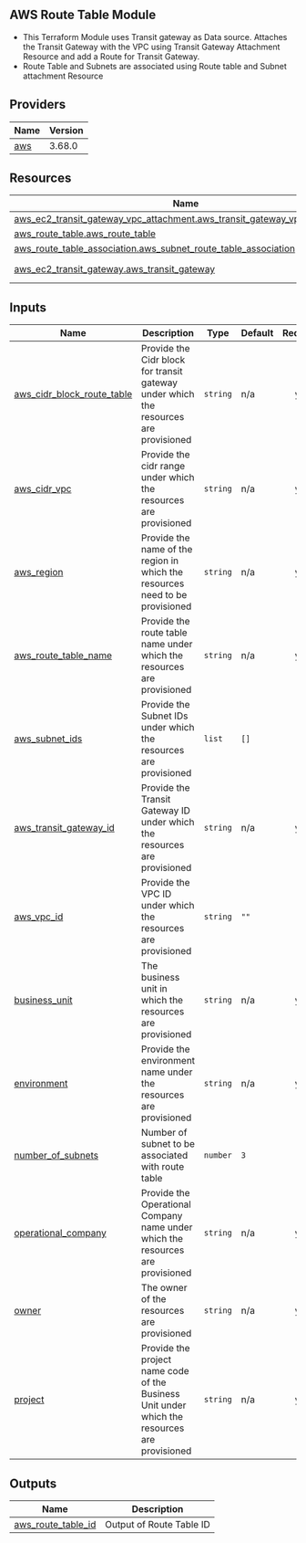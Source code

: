 ## AWS Route Table Module

- This Terraform Module uses Transit gateway as Data source. Attaches the Transit Gateway with the VPC using Transit Gateway Attachment Resource and add a Route for Transit Gateway.
- Route Table and Subnets are associated using Route table and Subnet attachment Resource

## Providers

| Name | Version |
|------|---------|
| <a name="provider_aws"></a> [aws](#provider\_aws) | 3.68.0 |

## Resources

| Name | Type |
|------|------|
| [aws_ec2_transit_gateway_vpc_attachment.aws_transit_gateway_vpc_attachment](https://registry.terraform.io/providers/hashicorp/aws/latest/docs/resources/ec2_transit_gateway_vpc_attachment) | resource |
| [aws_route_table.aws_route_table](https://registry.terraform.io/providers/hashicorp/aws/latest/docs/resources/route_table) | resource |
| [aws_route_table_association.aws_subnet_route_table_association](https://registry.terraform.io/providers/hashicorp/aws/latest/docs/resources/route_table_association) | resource |
| [aws_ec2_transit_gateway.aws_transit_gateway](https://registry.terraform.io/providers/hashicorp/aws/latest/docs/data-sources/ec2_transit_gateway) | data source |

## Inputs

| Name | Description | Type | Default | Required |
|------|-------------|------|---------|:--------:|
| <a name="input_aws_cidr_block_route_table"></a> [aws\_cidr\_block\_route\_table](#input\_aws\_cidr\_block\_route\_table) | Provide the Cidr block for transit gateway under which the resources are provisioned | `string` | n/a | yes |
| <a name="input_aws_cidr_vpc"></a> [aws\_cidr\_vpc](#input\_aws\_cidr\_vpc) | Provide the cidr range under which the resources are provisioned | `string` | n/a | yes |
| <a name="input_aws_region"></a> [aws\_region](#input\_aws\_region) | Provide the name of the region in which the resources need to be provisioned | `string` | n/a | yes |
| <a name="input_aws_route_table_name"></a> [aws\_route\_table\_name](#input\_aws\_route\_table\_name) | Provide the route table name under which the resources are provisioned | `string` | n/a | yes |
| <a name="input_aws_subnet_ids"></a> [aws\_subnet\_ids](#input\_aws\_subnet\_ids) | Provide the Subnet IDs under which the resources are provisioned | `list` | `[]` | no |
| <a name="input_aws_transit_gateway_id"></a> [aws\_transit\_gateway\_id](#input\_aws\_transit\_gateway\_id) | Provide the Transit Gateway ID under which the resources are provisioned | `string` | n/a | yes |
| <a name="input_aws_vpc_id"></a> [aws\_vpc\_id](#input\_aws\_vpc\_id) | Provide the VPC ID under which the resources are provisioned | `string` | `""` | no |
| <a name="input_business_unit"></a> [business\_unit](#input\_business\_unit) | The business unit in which the resources are provisioned | `string` | n/a | yes |
| <a name="input_environment"></a> [environment](#input\_environment) | Provide the environment name under the resources are provisioned | `string` | n/a | yes |
| <a name="input_number_of_subnets"></a> [number\_of\_subnets](#input\_number\_of\_subnets) | Number of subnet to be associated with route table | `number` | `3` | no |
| <a name="input_operational_company"></a> [operational\_company](#input\_operational\_company) | Provide the Operational Company name under which the resources are provisioned | `string` | n/a | yes |
| <a name="input_owner"></a> [owner](#input\_owner) | The owner of the resources are provisioned | `string` | n/a | yes |
| <a name="input_project"></a> [project](#input\_project) | Provide the project name code of the Business Unit under which the resources are provisioned | `string` | n/a | yes |

## Outputs

| Name | Description |
|------|-------------|
| <a name="output_aws_route_table_id"></a> [aws\_route\_table\_id](#output\_aws\_route\_table\_id) | Output of Route Table ID |
